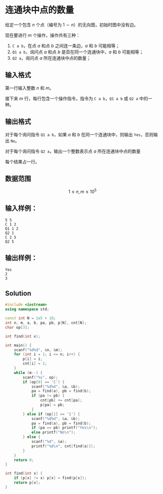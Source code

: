 # 连通块中点的数量

给定一个包含 $n$ 个点（编号为 $1∼n$）的无向图，初始时图中没有边。

现在要进行 $m$ 个操作，操作共有三种：

1. `C a b`，在点 $a$ 和点 $b$ 之间连一条边，$a$ 和 $b$ 可能相等；
2. `Q1 a b`，询问点 $a$ 和点 $b$ 是否在同一个连通块中，$a$ 和 $b$ 可能相等；
3. `Q2 a`，询问点 $a$ 所在连通块中点的数量；

## 输入格式

第一行输入整数 $n$ 和 $m$。

接下来 $m$ 行，每行包含一个操作指令，指令为 `C a b`，`Q1 a b` 或 `Q2 a` 中的一种。

## 输出格式

对于每个询问指令 `Q1 a b`，如果 $a$ 和 $b$ 在同一个连通块中，则输出 `Yes`，否则输出 `No`。

对于每个询问指令 `Q2 a`，输出一个整数表示点 $a$ 所在连通块中点的数量

每个结果占一行。

## 数据范围

$$1\le n,m \le 10^5$$

## 输入样例：

```text
5 5
C 1 2
Q1 1 2
Q2 1
C 2 5
Q2 5
```

## 输出样例：

```text
Yes
2
3
```

## Solution

```Cpp
#include <iostream>
using namespace std;

const int N = 1e5 + 10;
int n, m, a, b, pa, pb, p[N], cnt[N];
char op[3];

int find(int x);

int main() {
    scanf("%d%d", &n, &m);
    for (int i = 1; i <= n; i++) {
        p[i] = i;
        cnt[i] = 1;
    }
    while (m--) {
        scanf("%s", op);
        if (op[0] == 'C') {
            scanf("%d%d", &a, &b);
            pa = find(a), pb = find(b);
            if (pa != pb) {
                cnt[pb] += cnt[pa];
                p[pa] = pb;
            }
        } else if (op[1] == '1') {
            scanf("%d%d", &a, &b);
            pa = find(a), pb = find(b);
            if (pa == pb) printf("Yes\n");
            else printf("No\n");
        } else {
            scanf("%d", &a);
            printf("%d\n", cnt[find(a)]);
        }
    }
    return 0;
}

int find(int x) {
    if (p[x] != x) p[x] = find(p[x]);
    return p[x];
}
```